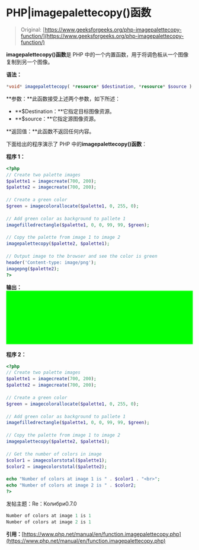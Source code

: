 # PHP|imagepalettecopy()函数

> Original: [https://www.geeksforgeeks.org/php-imagepalettecopy-function/](https://www.geeksforgeeks.org/php-imagepalettecopy-function/)

**imagepalettecopy()函数**是 PHP 中的一个内置函数，用于将调色板从一个图像复制到另一个图像。

**语法：**

```php
*void* imagepalettecopy( *resource* $destination, *resource* $source )
```

**参数：**此函数接受上述两个参数，如下所述：

*   **$Destination：**它指定目标图像资源。
*   **$source：**它指定源图像资源。

**返回值：**此函数不返回任何内容。

下面给出的程序演示了 PHP 中的**imagepalettecopy()函数**：

**程序 1：**

```php
<?php
// Create two palette images
$palette1 = imagecreate(700, 200);
$palette2 = imagecreate(700, 200);

// Create a green color
$green = imagecolorallocate($palette1, 0, 255, 0);

// Add green color as background to pallete 1
imagefilledrectangle($palette1, 0, 0, 99, 99, $green);

// Copy the palette from image 1 to image 2
imagepalettecopy($palette2, $palette1);

// Output image to the browser and see the color is green
header('Content-type: image/png');
imagepng($palette2);
?>
```

**输出：**
![](img/3a6443c7a30423251c7e74f5ebd3f0af.png)

**程序 2：**

```php
<?php
// Create two palette images
$palette1 = imagecreate(700, 200);
$palette2 = imagecreate(700, 200);

// Create a green color
$green = imagecolorallocate($palette1, 0, 255, 0);

// Add green color as background to pallete 1
imagefilledrectangle($palette1, 0, 0, 99, 99, $green);

// Copy the palette from image 1 to image 2
imagepalettecopy($palette2, $palette1);

// Get the number of colors in image
$color1 = imagecolorstotal($palette1);
$color2 = imagecolorstotal($palette2);

echo "Number of colors at image 1 is " . $color1 . "<br>";
echo "Number of colors at image 2 is " . $color2;
?>
```

发帖主题：Re：Колибри0.7.0

```php
Number of colors at image 1 is 1
Number of colors at image 2 is 1
```

**引用：**[https://www.php.net/manual/en/function.imagepalettecopy.php](https://www.php.net/manual/en/function.imagepalettecopy.php)